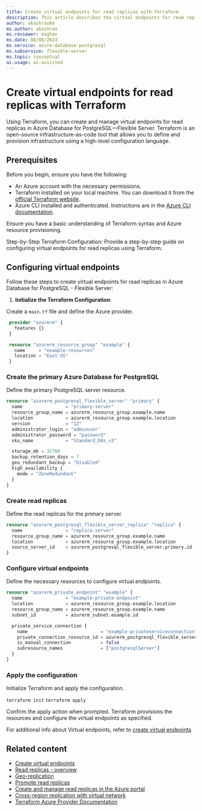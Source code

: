 ```yaml
---
title: Create virtual endpoints for read replicas with Terraform
description: This article describes the virtual endpoints for read replica feature using Terraform for Azure Database for PostgreSQL - Flexible Server.
author: akashraokm
ms.author: akashrao
ms.reviewer: maghan
ms.date: 08/08/2024 
ms.service: azure-database-postgresql
ms.subservice: flexible-server
ms.topic: conceptual
ai.usage: ai-assisted
---
```


# Create virtual endpoints for read replicas with Terraform

Using Terraform, you can create and manage virtual endpoints for read replicas in Azure Database for PostgreSQL—Flexible Server. Terraform is an open-source infrastructure-as-code tool that allows you to define and provision infrastructure using a high-level configuration language.

## Prerequisites

Before you begin, ensure you have the following:

- An Azure account with the necessary permissions.
- Terraform installed on your local machine. You can download it from the [official Terraform website](https://www.terraform.io/downloads.html).
- Azure CLI installed and authenticated. Instructions are in the [Azure CLI documentation](/cli/azure/install-azure-cli).

Ensure you have a basic understanding of Terraform syntax and Azure resource provisioning.

Step-by-Step Terraform Configuration: Provide a step-by-step guide on configuring virtual endpoints for read replicas using Terraform.

## Configuring virtual endpoints

Follow these steps to create virtual endpoints for read replicas in Azure Database for PostgreSQL - Flexible Server:

1. **Initialize the Terraform Configuration**:

  Create a `main.tf` file and define the Azure provider.

  ```terraform
   provider "azurerm" {
     features {}
   }

   resource "azurerm_resource_group" "example" {
     name     = "example-resources"
     location = "East US"
   }
  ```

### Create the primary Azure Database for PostgreSQL

Define the primary PostgreSQL server resource.

```terraform
resource "azurerm_postgresql_flexible_server" "primary" {
  name                = "primary-server"
  resource_group_name = azurerm_resource_group.example.name
  location            = azurerm_resource_group.example.location
  version             = "12"
  administrator_login = "adminuser"
  administrator_password = "password"
  sku_name            = "Standard_D4s_v3"

  storage_mb = 32768
  backup_retention_days = 7
  geo_redundant_backup = "Disabled"
  high_availability {
    mode = "ZoneRedundant"
  }
}
```

### Create read replicas

Define the read replicas for the primary server.

```terraform
resource "azurerm_postgresql_flexible_server_replica" "replica" {
  name                = "replica-server"
  resource_group_name = azurerm_resource_group.example.name
  location            = azurerm_resource_group.example.location
  source_server_id    = azurerm_postgresql_flexible_server.primary.id
}
```

### Configure virtual endpoints

Define the necessary resources to configure virtual endpoints.

```terraform
resource "azurerm_private_endpoint" "example" {
  name                = "example-private-endpoint"
  location            = azurerm_resource_group.example.location
  resource_group_name = azurerm_resource_group.example.name
  subnet_id           = azurerm_subnet.example.id

  private_service_connection {
    name                           = "example-privateserviceconnection"
    private_connection_resource_id = azurerm_postgresql_flexible_server.primary.id
    is_manual_connection           = false
    subresource_names              = ["postgresqlServer"]
  }
}
```

### Apply the configuration

Initialize Terraform and apply the configuration.

`terraform init`
`terraform apply`

Confirm the apply action when prompted. Terraform provisions the resources and configure the virtual endpoints as specified.


For additional info about Virtual endpoints, refer to [create virtual endpoints](how-to-read-replicas-portal.md#create-virtual-endpoints)

## Related content

- [Create virtual endpoints](how-to-read-replicas-portal.md#create-virtual-endpoints)
- [Read replicas - overview](concepts-read-replicas.md)
- [Geo-replication](concepts-read-replicas-geo.md)
- [Promote read replicas](concepts-read-replicas-promote.md)
- [Create and manage read replicas in the Azure portal](how-to-read-replicas-portal.md)
- [Cross-region replication with virtual network](concepts-networking.md#replication-across-azure-regions-and-virtual-networks-with-private-networking)
- [Terraform Azure Provider Documentation](https://registry.terraform.io/providers/hashicorp/azurerm/latest/docs)
